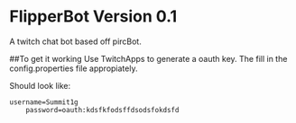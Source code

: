 # FlipperBot Version 0.1
A twitch chat bot based off pircBot.

##To get it working
Use TwitchApps to generate a oauth key.
The fill in the config.properties file appropiately.

Should look like:

```
username=Summit1g
    password=oauth:kdsfkfodsffdsodsfokdsfd
```
